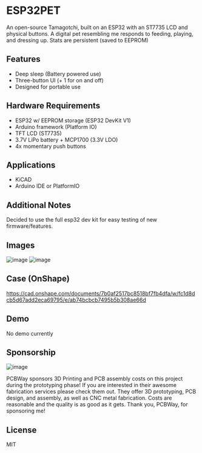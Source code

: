 # ESP32PET

An open-source Tamagotchi, built on an ESP32 with an ST7735 LCD and physical buttons. 
A digital pet resembling me responds to feeding, playing, and dressing up. 
Stats are persistent (saved to EEPROM)

## Features
- Deep sleep (Battery powered use)
- Three-button UI (+ 1 for on and off)
- Designed for portable use

## Hardware Requirements
- ESP32 w/ EEPROM storage (ESP32 DevKit V1)
- Arduino framework (Platform IO)
- TFT LCD (ST7735)
- 3.7V LiPo battery + MCP1700 (3.3V LDO)
- 4x momentary push buttons

## Applications
- KiCAD
- Arduino IDE or PlatformIO

## Additional Notes
Decided to use the full esp32 dev kit for easy testing of new firmware/features.

## Images
![image](https://github.com/user-attachments/assets/b7a332ea-b05e-4412-bdfa-59347f2cfa1c)
![image](https://github.com/user-attachments/assets/0574d9b9-fdb2-4872-8d04-eb26c7c4002a)

## Case (OnShape)
https://cad.onshape.com/documents/7b0af2517bc8518bf7fb4dfa/w/fc1d8dcb5d67add2eca69795/e/ab74bcbcb7495b5b308ae66d

## Demo

No demo currently

## Sponsorship
![image](https://github.com/user-attachments/assets/751d8a4e-b912-4974-8fba-3a1d9f9affd4)

PCBWay sponsors 3D Printing and PCB assembly costs on this project during the prototyping phase!
If you are interested in their awesome fabrication services please check them out.  They offer
3D prototyping, PCB design, and assembly, as well as CNC metal fabrication.  Costs are reasonable and the quality is as good as it gets.  Thank you, PCBWay, for sponsoring me!

## License

MIT
